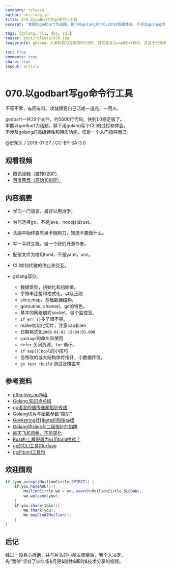 ```yaml
---
category: release
author: shi.rongjiu
title: 070.以godbart写go命令行工具
excerpt: "本期以godbart为话题，聊下用golang写个CLI的过程和体会。不涉及golang的高级特性和特质功能，仅是一个入门指导而已。"

tags: [golang, cli, dba, sql]
teaser: post/release/070.jpg
teaserinfo: golang，大家称其为互联网时代的C，其性能与Java或C++相似，并且十分简单易学。

toc: true
comments: true
share: true
layout: article
---
```


# 070.以godbart写go命令行工具

不等不靠，有囧有料。攻城狮要自己活成一道光，一团火。  

godbart一共29个文件，约5600行代码，快到1.0稳定版了。  
本期以godbart为话题，聊下用golang写个CLI的过程和体会。  
不涉及golang的高级特性和特质功能，仅是一个入门指导而已。

@史荣久 / 2019-01-27 / CC-BY-SA-3.0  

## 观看视频

  * [腾讯视频（被转720P）](https://v.qq.com/x/page/w0832q36brl.html)
  * [百度网盘（原始1080P）](https://pan.baidu.com/s/1oPPkxENbW68H5cutu9NHiA)

## 内容摘要

  * 学习一门语言，最好以用治学。
  * 为何选择go，不是java，nodejs或rust。
  * 头脑中始终要有奥卡姆剃刀，知道不要做什么。
  * 写一手好文档，做一个好的开源作者。
  * 配置文件为啥用toml，不是yaml，xml。
  * CLI如何优雅的停止和交互。

  * golang部分。
    - 数据类型，初始化和初始值。
    - 字符串连接和格式化，以及正则
    - slice,map，基础数据结构。
    - goroutine, channel，go的特色。
    - 基本的网络编程socket，做个监控室。
    - `if err {}`多了很不爽。
    - make初始化切片，注意cap和len
    - 日期格式化`2006-01-02 15:04:05.000`
    - `package`的命名和使用
    - `defer` 关闭资源，`for` 循环。
    - `if map[T]bool`的小技巧
    - 会修改的或大结构体传指针，小数据传值。
    - `go test +build` 测试及覆盖率

## 参考资料

  * [effective_go@墙](https://golang.org/doc/effective_go.html)
  * [Golang 知识点总结](https://colobu.com/2017/02/01/golang-summaries/)
  * [go语言的值传递和指针传递](https://www.jianshu.com/p/759b28a2552c)
  * [Golang切片与函数参数“陷阱”](https://www.jianshu.com/p/7439e7ae3c4c)
  * [Go中string转[]byte的陷阱@墙](https://www.cnblogs.com/mushroom/p/8998538.html)
  * [Golang中slice与二级指针的陷阱](https://zhuanlan.zhihu.com/p/51203586)
  * [航天飞机风格，不能简化](https://zhuanlan.zhihu.com/p/53512396)
  * [Rust的工程配置为何用toml格式？](https://www.zhihu.com/question/31523723)
  * [go的CLI工具包urfave](https://github.com/urfave/cli)
  * [go的toml工具包](https://github.com/urfave/cli)

## 欢迎围观

``` java
if (you.accept(MoilionCircle.SPIRIT)) {
    if(you.haveADL()){
        MoilionCircle we = you.search(MoilionCircle.SLOGAN);
        we.welcome(you);
    }
    if(you.share(this)){
        We.thank(you);
        We.mayFind7Moilion();
    }
}
```

## 后记

经过一段身心折磨，并与片头的小朋友商量后，我个人决定，  
先"暂停"坚持了四年多&月更&随性&即时&技术分享的视频。